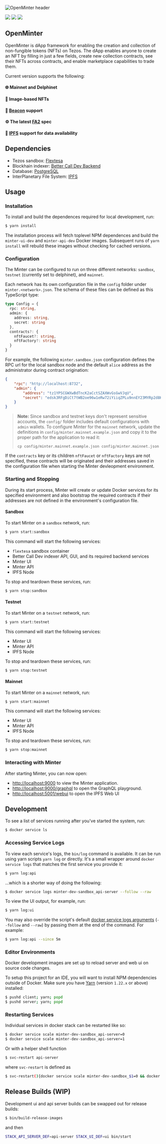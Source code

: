 ![OpenMinter header](/docs/assets/minterhead.png)

[![](https://img.shields.io/badge/license-MIT-brightgreen)](LICENSE) [![](https://img.shields.io/badge/Docker-19.03.x-blue)](https://www.docker.com/) [![](https://img.shields.io/badge/version-v0.1-orange)](https://github.com/tqtezos/minter)

## OpenMinter

OpenMinter is dApp framework for enabling the creation and collection
of non-fungible tokens (NFTs) on Tezos. The dApp enables anyone to 
create an NFT by filling in just a few fields, create new collection
contracts, see their NFTs across contracts, and enable marketplace 
capabilities to trade them. 

Current version supports the following:
#### 🌐 Mainnet and Delphinet
#### 🎨 Image-based NFTs
#### 👛 [Beacon](https://www.walletbeacon.io/) support 
#### ⚙️ The latest [FA2](https://gitlab.com/tzip/tzip/-/blob/master/proposals/tzip-12/tzip-12.md) spec 
#### 🚀 [IPFS](https://ipfs.io/) support for data availability

## Dependencies

- Tezos sandbox: [Flextesa][flextesa]
- Blockhain indexer: [Better Call Dev Backend][bcdhub]
- Database: [PostgreSQL][postgres]
- InterPlanetary File System: [IPFS][ipfs]

[bcdhub]: https://github.com/baking-bad/bcdhub
[flextesa]: https://gitlab.com/tezos/flextesa
[postgres]: https://www.postgresql.org/
[ipfs]: https://ipfs.io/

## Usage

### Installation

To install and build the dependences required for local development, run:

```sh
$ yarn install
```

The installation process will fetch toplevel NPM dependences and build
the `minter-ui-dev` and `minter-api-dev` Docker images. Subsequent runs of
`yarn install` will rebuild these images without checking for cached versions.

### Configuration

The Minter can be configured to run on three different networks: `sandbox`,
`testnet` (currently set to delphinet), and `mainnet`.

Each network has its own configuration file in the `config` folder under
`minter.<network>.json`. The schema of these files can be defined as this
TypeScript type:

```typescript
type Config = {
  rpc: string,
  admin: {
    address: string,
    secret: string
  },
  contracts?: {
    nftFaucet?: string,
    nftFactory?: string
  }
}
```

For example, the following `minter.sandbox.json` configuration defines the RPC
url for the local sandbox node and the default `alice` address as the
administrator during contract origination:

```json
{
	"rpc": "http://localhost:8732",
	"admin": {
		"address": "tz1YPSCGWXwBdTncK2aCctSZAXWvGsGwVJqU",
		"secret": "edsk3RFgDiCt7tWB2oe96w1eRw72iYiiqZPLu9nnEY23MYRp2d8Kkx"
	}
}
```

> **Note:** Since sandbox and testnet keys don't represent sensitive accounts, the `config/`
> folder includes default configurations with `admin` wallets. To configure Minter
> for the `mainnet` network, update the definitions in
> `config/minter.mainnet.example.json` and copy it to the proper path for the
> application to read it:
>
> `cp config/minter.mainnet.example.json config/minter.mainnet.json`

If the `contracts` key or its children `nftFaucet` or `nftFactory` keys are not
specified, these contracts will be originated and their addresses saved in the
configuration file when starting the Minter devleopment environment.

### Starting and Stopping

During its start process, Minter will create or update Docker services for its
specified environment and also bootstrap the required contracts if their
addresses are not defined in the environment's configuration file.

#### Sandbox

To start Minter on a `sandbox` network, run:

```sh
$ yarn start:sandbox
```

This command will start the following services:
- `flextesa` sandbox container
- Better Call Dev indexer API, GUI, and its required backend services
- Minter UI
- Minter API
- IPFS Node

To stop and teardown these services, run:

```sh
$ yarn stop:sandbox
```

#### Testnet

To start Minter on a `testnet` network, run:

```sh
$ yarn start:testnet
```

This command will start the following services:
- Minter UI
- Minter API
- IPFS Node

To stop and teardown these services, run:

```sh
$ yarn stop:testnet
```

#### Mainnet

To start Minter on a `mainnet` network, run:

```sh
$ yarn start:mainnet
```

This command will start the following services:
- Minter UI
- Minter API
- IPFS Node

To stop and teardown these services, run:

```sh
$ yarn stop:mainnet
```

### Interacting with Minter

After starting Minter, you can now open:

- [http://localhost:9000](http://localhost:9000) to view the Minter application.
- [http://localhost:9000/graphql](http://localhost:9000/graphql) to open the
  GraphQL playground.
- [http://localhost:5001/webui](http://localhost:5001/webui) to open the IPFS
  Web UI


## Development

To see a list of services running after you've started the system, run:

```sh
$ docker service ls
```

### Accessing Service Logs

To view each service's logs, the `bin/log` command is available. It can be run
using yarn scripts `yarn log` or directly. It's a small wrapper around
`docker service logs` that matches the first service you provide
it:

```sh
$ yarn log:api
```

...which is a shorter way of doing the following:

```sh
$ docker service logs minter-dev-sandbox_api-server --follow --raw
```

To view the UI output, for example, run:

```sh
$ yarn log:ui
```

You may also override the script's default [docker service logs arguments](https://docs-stage.docker.com/engine/reference/commandline/service_logs/)
(`--follow` and `--raw`) by passing them at the end of the command. For example:

```sh
$ yarn log:api --since 5m
```

### Editor Environments

Docker development images are set up to reload server and web ui on source code
changes.

To setup this project for an IDE, you will want to install NPM dependencies
outside of Docker. Make sure you have [Yarn](https://yarnpkg.com)
(version `1.22.x` or above) installed:

```sh
$ pushd client; yarn; popd
$ pushd server; yarn; popd
```
### Restarting Services

Individual services in docker stack can be restarted like so:

```sh
$ docker service scale minter-dev-sandbox_api-server=0
$ docker service scale minter-dev-sandbox_api-server=1
```

Or with a helper shell function

```sh
$ svc-restart api-server
```

where `svc-restart` is defined as

```sh
$ svc-restart(){docker service scale minter-dev-sandbox_$1=0 && docker service scale minter-dev-sandbox_$1=1}
```

## Release Builds (WIP)

Development ui and api server builds can be swapped out for release builds:

```sh
$ bin/build-release-images
```

and then

```sh
STACK_API_SERVER_DEF=api-server STACK_UI_DEF=ui bin/start
```
